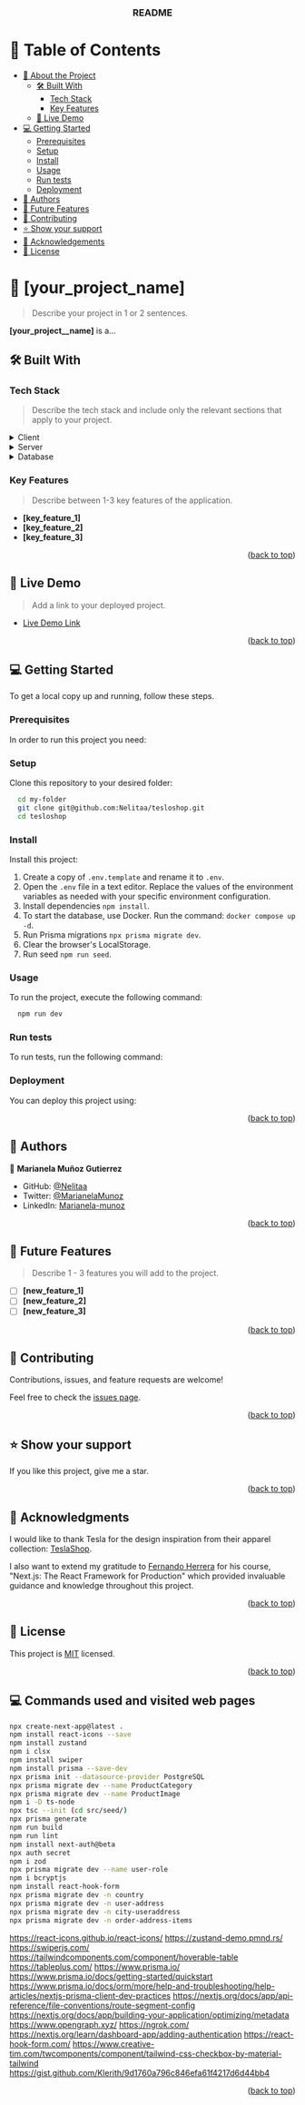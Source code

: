 <a name="readme-top"></a>

<div align="center">
  <h3><b>README</b></h3>
</div>

# 📗 Table of Contents

- [📖 About the Project](#about-project)
  - [🛠 Built With](#built-with)
    - [Tech Stack](#tech-stack)
    - [Key Features](#key-features)
  - [🚀 Live Demo](#live-demo)
- [💻 Getting Started](#getting-started)
  - [Prerequisites](#prerequisites)
  - [Setup](#setup)
  - [Install](#install)
  - [Usage](#usage)
  - [Run tests](#run-tests)
  - [Deployment](#deployment)
- [👥 Authors](#authors)
- [🔭 Future Features](#future-features)
- [🤝 Contributing](#contributing)
- [⭐️ Show your support](#support)
- [🙏 Acknowledgements](#acknowledgements)
- [📝 License](#license)

<!-- PROJECT DESCRIPTION -->

# 📖 [your_project_name] <a name="about-project"></a>

> Describe your project in 1 or 2 sentences.

**[your_project__name]** is a...

## 🛠 Built With <a name="built-with"></a>

### Tech Stack <a name="tech-stack"></a>

> Describe the tech stack and include only the relevant sections that apply to your project.

<details>
  <summary>Client</summary>
  <ul>
    <li><a href="https://reactjs.org/">React.js</a></li>
  </ul>
</details>

<details>
  <summary>Server</summary>
  <ul>
    <li><a href="https://expressjs.com/">Express.js</a></li>
  </ul>
</details>

<details>
<summary>Database</summary>
  <ul>
    <li><a href="https://www.postgresql.org/">PostgreSQL</a></li>
  </ul>
</details>

<!-- Features -->

### Key Features <a name="key-features"></a>

> Describe between 1-3 key features of the application.

- **[key_feature_1]**
- **[key_feature_2]**
- **[key_feature_3]**

<p align="right">(<a href="#readme-top">back to top</a>)</p>

<!-- LIVE DEMO -->

## 🚀 Live Demo <a name="live-demo"></a>

> Add a link to your deployed project.

- [Live Demo Link](https://google.com)

<p align="right">(<a href="#readme-top">back to top</a>)</p>

<!-- GETTING STARTED -->

## 💻 Getting Started <a name="getting-started"></a>

To get a local copy up and running, follow these steps.

### Prerequisites

In order to run this project you need:

<!--
Example command:

```sh
 gem install rails
```
--->

### Setup

Clone this repository to your desired folder:

```sh
  cd my-folder
  git clone git@github.com:Nelitaa/tesloshop.git
  cd tesloshop
```

### Install

Install this project:

1. Create a copy of `.env.template` and rename it to `.env`.
2. Open the `.env` file in a text editor. Replace the values of the environment variables as needed with your specific environment configuration.
3. Install dependencies `npm install`.
4. To start the database, use Docker. Run the command: `docker compose up -d`.
5. Run Prisma migrations `npx prisma migrate dev`.
6. Clear the browser's LocalStorage.
7. Run seed `npm run seed`.

### Usage

To run the project, execute the following command:

```sh
  npm run dev
```

### Run tests

To run tests, run the following command:

<!--
Example command:

```sh
  bin/rails test test/models/article_test.rb
```
--->

### Deployment

You can deploy this project using:

<!--
Example:

```sh

```
 -->

<p align="right">(<a href="#readme-top">back to top</a>)</p>

## 👥 Authors <a name="authors"></a>

👤 **Marianela Muñoz Gutierrez**

- GitHub: [@Nelitaa](https://github.com/Nelitaa)
- Twitter: [@MarianelaMunoz](https://twitter.com/MarianelaMunoz_)
- LinkedIn: [Marianela-munoz](https://www.linkedin.com/in/marianela-munoz/)

<p align="right">(<a href="#readme-top">back to top</a>)</p>

<!-- FUTURE FEATURES -->

## 🔭 Future Features <a name="future-features"></a>

> Describe 1 - 3 features you will add to the project.

- [ ] **[new_feature_1]**
- [ ] **[new_feature_2]**
- [ ] **[new_feature_3]**

<p align="right">(<a href="#readme-top">back to top</a>)</p>

## 🤝 Contributing <a name="contributing"></a>

Contributions, issues, and feature requests are welcome!

Feel free to check the [issues page](../../issues/).

<p align="right">(<a href="#readme-top">back to top</a>)</p>

## ⭐️ Show your support <a name="support"></a>

If you like this project, give me a star.

<p align="right">(<a href="#readme-top">back to top</a>)</p>

## 🙏 Acknowledgments <a name="acknowledgements"></a>

I would like to thank Tesla for the design inspiration from their apparel collection: [TeslaShop](https://shop.tesla.com/category/apparel).

I also want to extend my gratitude to [Fernando Herrera](https://fernando-herrera.com/) for his course, "Next.js: The React Framework for Production" which provided invaluable guidance and knowledge throughout this project.

<p align="right">(<a href="#readme-top">back to top</a>)</p>

## 📝 License <a name="license"></a>

This project is [MIT](./MIT.md) licensed.

<p align="right">(<a href="#readme-top">back to top</a>)</p>

## 💻 Commands used and visited web pages <a name="commands"></a>

```sh
npx create-next-app@latest .
npm install react-icons --save
npm install zustand
npm i clsx
npm install swiper
npm install prisma --save-dev
npx prisma init --datasource-provider PostgreSQL
npx prisma migrate dev --name ProductCategory
npx prisma migrate dev --name ProductImage
npm i -D ts-node
npx tsc --init (cd src/seed/)
npx prisma generate
npm run build
npm run lint
npm install next-auth@beta
npx auth secret
npm i zod
npx prisma migrate dev --name user-role
npm i bcryptjs
npm install react-hook-form
npx prisma migrate dev -n country
npx prisma migrate dev -n user-address
npx prisma migrate dev -n city-useraddress
npx prisma migrate dev -n order-address-items

```

https://react-icons.github.io/react-icons/
https://zustand-demo.pmnd.rs/
https://swiperjs.com/
https://tailwindcomponents.com/component/hoverable-table
https://tableplus.com/
https://www.prisma.io/
https://www.prisma.io/docs/getting-started/quickstart
https://www.prisma.io/docs/orm/more/help-and-troubleshooting/help-articles/nextjs-prisma-client-dev-practices
https://nextjs.org/docs/app/api-reference/file-conventions/route-segment-config
https://nextjs.org/docs/app/building-your-application/optimizing/metadata
https://www.opengraph.xyz/
https://ngrok.com/
https://nextjs.org/learn/dashboard-app/adding-authentication
https://react-hook-form.com/
https://www.creative-tim.com/twcomponents/component/tailwind-css-checkbox-by-material-tailwind
https://gist.github.com/Klerith/9d1760a796c846efa61f4217d6d44bb4

<p align="right">(<a href="#readme-top">back to top</a>)</p>
